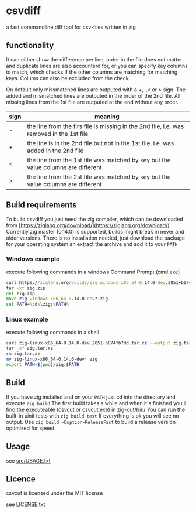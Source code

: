 # csvdiff

a fast commandline diff tool for csv-files written in zig

## functionality

It can either show the difference per line, order in the file does not matter and duplicate lines are also accounterd for, or you can specify key columns to match, which checks if the other columns are matching for matching keys. Colums can also be excluded from the check.

On default only missmatched lines are outputed with a +,-,< or > sign. The added and mismatched lines are outputed in the order of the 2nd file. All missing lines from the 1st file are outputed at the end without any order.

| sign | meaning                                                                                  |
| ---- | ---------------------------------------------------------------------------------------- |
| -    | the line from the firs file is missing in the 2nd file, i.e. was removed in the 1st file |
| +    | the line is in the 2nd file but not in the 1st file, i.e. was added in the 2nd file      |
| <    | the line from the 1st file was matched by key but the value columns are different        |
| >    | the line from the 2st file was matched by key but the value columns are different        |

## Build requirements
To build csvdiff you just need the zig compiler, which can be downloaded from [https://ziglang.org/download/](https://ziglang.org/download/) 
Currently zig master (0.14.0) is supported, builds might break in never and older versions.
There is no installation needed, just download the package for your operating system an extract the archive and add it to your `PATH`

### Windows example
execute following commands in a windows Command Prompt (cmd.exe)
```cmd
curl https://ziglang.org/builds/zig-windows-x86_64-0.14.0-dev.2851+b074fb7dd.zip --output zig.zip
tar -xf zig.zip
del zig.zip
move zig-windows-x86_64-0.14.0-dev* zig
set PATH=%cd%\zig;%PATH%
```

### Linux example
execute following commands in a shell
```bash
curl zig-linux-x86_64-0.14.0-dev.2851+b074fb7dd.tar.xz --output zig.tar.xz
tar -xf zig.tar.xz
rm zig.tar.xz
mv zig-linux-x86_64-0.14.0-dev* zig
export PATH=$(pwd)/zig:$PATH
```

## Build
If you have zig installed and on your `PATH` just cd into the directory and execute `zig build`
The first build takes a while and when it's finished you'll find the executeable (csvcut or csvcut.exe) in zig-out/bin/
You can run the built-in uinit tests with `zig build test` If everything is ok you will see no output.
Use `zig build -Doption=ReleaseFast` to build a release version optimized for speed.

## Usage
see [src/USAGE.txt](src/USAGE.txt)

## Licence
csvcut is licensed under the MIT license

see [LICENSE.txt](LICENSE.txt)
